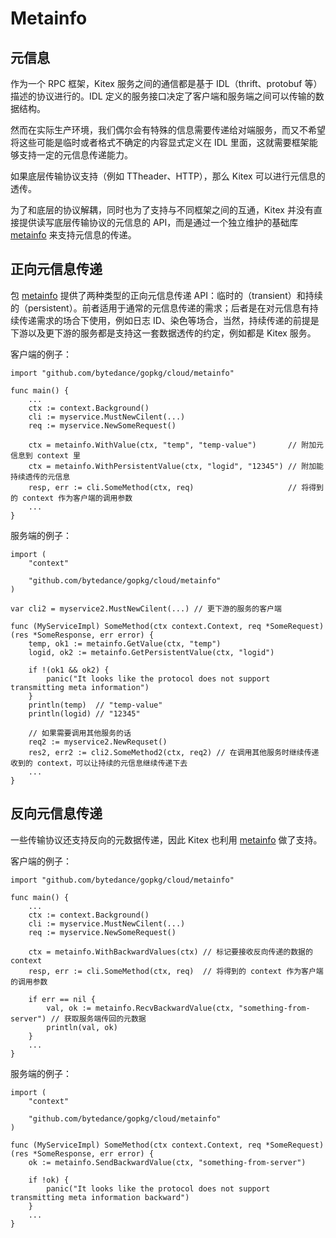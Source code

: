 # Metainfo

## 元信息

作为一个 RPC 框架，Kitex 服务之间的通信都是基于 IDL（thrift、protobuf 等）描述的协议进行的。IDL 定义的服务接口决定了客户端和服务端之间可以传输的数据结构。

然而在实际生产环境，我们偶尔会有特殊的信息需要传递给对端服务，而又不希望将这些可能是临时或者格式不确定的内容显式定义在 IDL 里面，这就需要框架能够支持一定的元信息传递能力。

如果底层传输协议支持（例如 TTheader、HTTP），那么 Kitex 可以进行元信息的透传。

为了和底层的协议解耦，同时也为了支持与不同框架之间的互通，Kitex 并没有直接提供读写底层传输协议的元信息的 API，而是通过一个独立维护的基础库 [metainfo][metainfo] 来支持元信息的传递。


## 正向元信息传递

包 [metainfo][metainfo] 提供了两种类型的正向元信息传递 API：临时的（transient）和持续的（persistent）。前者适用于通常的元信息传递的需求；后者是在对元信息有持续传递需求的场合下使用，例如日志 ID、染色等场合，当然，持续传递的前提是下游以及更下游的服务都是支持这一套数据透传的约定，例如都是 Kitex 服务。

客户端的例子：

```golang
import "github.com/bytedance/gopkg/cloud/metainfo"

func main() {
    ...
    ctx := context.Background()
    cli := myservice.MustNewCilent(...)
    req := myservice.NewSomeRequest()

    ctx = metainfo.WithValue(ctx, "temp", "temp-value")       // 附加元信息到 context 里
    ctx = metainfo.WithPersistentValue(ctx, "logid", "12345") // 附加能持续透传的元信息
    resp, err := cli.SomeMethod(ctx, req)                     // 将得到的 context 作为客户端的调用参数
    ...
}
```

服务端的例子：

```golang
import (
    "context"

    "github.com/bytedance/gopkg/cloud/metainfo"
)

var cli2 = myservice2.MustNewCilent(...) // 更下游的服务的客户端

func (MyServiceImpl) SomeMethod(ctx context.Context, req *SomeRequest) (res *SomeResponse, err error) {
    temp, ok1 := metainfo.GetValue(ctx, "temp")
    logid, ok2 := metainfo.GetPersistentValue(ctx, "logid")

    if !(ok1 && ok2) {
        panic("It looks like the protocol does not support transmitting meta information")
    }
    println(temp)  // "temp-value"
    println(logid) // "12345"

    // 如果需要调用其他服务的话
    req2 := myservice2.NewRequset()
    res2, err2 := cli2.SomeMethod2(ctx, req2) // 在调用其他服务时继续传递收到的 context，可以让持续的元信息继续传递下去
    ...
}
```

## 反向元信息传递

一些传输协议还支持反向的元数据传递，因此 Kitex 也利用 [metainfo][metainfo] 做了支持。

客户端的例子：

```golang
import "github.com/bytedance/gopkg/cloud/metainfo"

func main() {
    ...
    ctx := context.Background()
    cli := myservice.MustNewCilent(...)
    req := myservice.NewSomeRequest()

    ctx = metainfo.WithBackwardValues(ctx) // 标记要接收反向传递的数据的 context
    resp, err := cli.SomeMethod(ctx, req)  // 将得到的 context 作为客户端的调用参数

    if err == nil {
        val, ok := metainfo.RecvBackwardValue(ctx, "something-from-server") // 获取服务端传回的元数据
        println(val, ok)
    }
    ...
}
```

服务端的例子：

```golang
import (
    "context"

    "github.com/bytedance/gopkg/cloud/metainfo"
)

func (MyServiceImpl) SomeMethod(ctx context.Context, req *SomeRequest) (res *SomeResponse, err error) {
    ok := metainfo.SendBackwardValue(ctx, "something-from-server")

    if !ok) {
        panic("It looks like the protocol does not support transmitting meta information backward")
    }
    ...
}
```


[metainfo]: https://pkg.go.dev/github.com/bytedance/gopkg/cloud/metainfo

